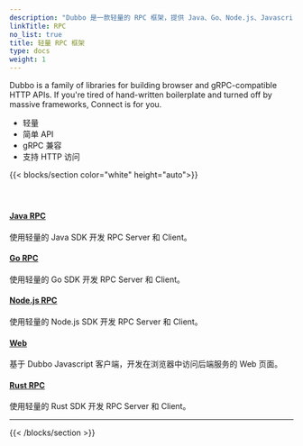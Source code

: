 ```yaml
---
description: "Dubbo 是一款轻量的 RPC 框架，提供 Java、Go、Node.js、Javascript 等语言支持，帮助开发者构建浏览器、gRPC 兼容的 HTTP API。"
linkTitle: RPC
no_list: true
title: 轻量 RPC 框架
type: docs
weight: 1
---
```


 Dubbo is a family of libraries for building browser and gRPC-compatible HTTP APIs. If you're tired of hand-written boilerplate and turned off by massive frameworks, Connect is for you.
 * 轻量
 * 简单 API
 * gRPC 兼容
 * 支持 HTTP 访问

{{< blocks/section color="white" height="auto">}}
<div class="td-content list-page">
    <div class="lead"></div><header class="article-meta">
    </header><div class="row">
    <div class="col-sm col-md-6 mb-4">
        <div class="h-100 card shadow" href="#">
            <div class="card-body">
                <h4 class="card-title">
                     <a href='{{< relref "./java" >}}'>Java RPC</a>
                </h4>
                <p>使用轻量的 Java SDK 开发 RPC Server 和 Client。</p>
            </div>
        </div>
    </div>
    <div class="col-sm col-md-6 mb-4">
        <div class="h-100 card shadow" href="#">
            <div class="card-body">
                <h4 class="card-title">
                     <a href='{{< relref "./go" >}}'>Go RPC</a>
                </h4>
                <p>使用轻量的 Go SDK 开发 RPC Server 和 Client。</p>
            </div>
        </div>
    </div>
    <div class="col-sm col-md-6 mb-4">
        <div class="h-100 card shadow" href="#">
            <div class="card-body">
                <h4 class="card-title">
                     <a href='{{< relref "./nodejs" >}}'>Node.js RPC</a>
                </h4>
                <p>使用轻量的 Node.js SDK 开发 RPC Server 和 Client。</p>
            </div>
        </div>
    </div>
    <div class="col-sm col-md-6 mb-4">
        <div class="h-100 card shadow" href="#">
            <div class="card-body">
                <h4 class="card-title">
                     <a href='{{< relref "./web" >}}'>Web</a>
                </h4>
                <p>基于 Dubbo Javascript 客户端，开发在浏览器中访问后端服务的 Web 页面。</p>
            </div>
        </div>
    </div>
    <div class="col-sm col-md-6 mb-4">
        <div class="h-100 card shadow" href="#">
            <div class="card-body">
                <h4 class="card-title">
                     <a href='{{< relref "./rust" >}}'>Rust RPC</a>
                </h4>
                <p>使用轻量的 Rust SDK 开发 RPC Server 和 Client。</p>
            </div>
        </div>
    </div>
</div>
<hr>
</div>

{{< /blocks/section >}}
